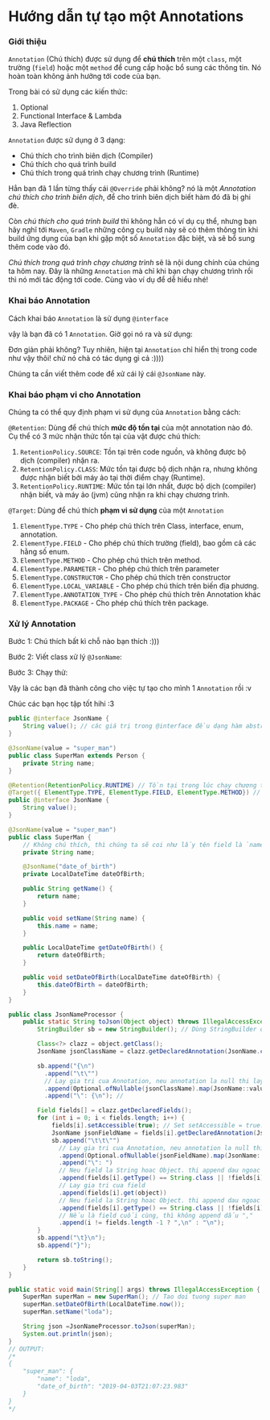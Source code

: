 # Hướng dẫn tự tạo một Annotations

### **Giới thiệu**

`Annotation` (Chú thích) được sử dụng để **chú thích** trên một `class`, một trường (`field`) hoặc một `method` để cung cấp hoặc bổ sung các thông tin. Nó hoàn toàn không ảnh hưởng tới code của bạn.

Trong bài có sử dụng các kiến thức:

1. Optional
2. Functional Interface & Lambda
3. Java Reflection

`Annotation` được sử dụng ở 3 dạng:

- Chú thích cho trình biên dịch (Compiler)
- Chú thích cho quá trình build
- Chú thích trong quá trình chạy chương trình (Runtime)

Hẳn bạn đã 1 lần từng thấy cái `@Override` phải không? nó là một _Annotation chú thích cho trình biên dịch_, để cho trình biên dịch biết hàm đó đã bị ghi đè.

Còn _chú thích cho quá trình build_ thì không hẳn có ví dụ cụ thể, nhưng bạn hãy nghĩ tới `Maven`, `Gradle` những công cụ build này sẽ có thêm thông tin khi build ứng dụng của bạn khi gặp một số `Annotation` đặc biệt, và sẽ bổ sung thêm code vào đó.

_Chú thích trong quá trình chạy chương trình_ sẽ là nội dung chính của chúng ta hôm nay. Đây là những `Annotation` mà chỉ khi bạn chạy chương trình rồi thì nó mới tác động tới code. Cùng vào ví dụ để dễ hiểu nhé!

### **Khai báo Annotation**

Cách khai báo `Annotation` là sử dụng `@interface`

vậy là bạn đã có 1 `Annotation`. Giờ gọi nó ra và sử dụng:

Đơn giản phải không? Tuy nhiên, hiện tại `Annotation` chỉ hiển thị trong code như vậy thôi! chứ nó chả có tác dụng gì cả :))))

Chúng ta cần viết thêm code để xử cái lý cái `@JsonName` này.

### **Khai báo phạm vi cho Annotation**

Chúng ta có thể quy định phạm vi sử dụng của `Annotation` bằng cách:

`@Retention`: Dùng để chú thích **mức độ tồn tại** của một annotation nào đó. Cụ thể có 3 mức nhận thức tồn tại của vật được chú thích:

1. `RetentionPolicy.SOURCE`: Tồn tại trên code nguồn, và không được bộ dịch (compiler) nhận ra.
2. `RetentionPolicy.CLASS`: Mức tồn tại được bộ dịch nhận ra, nhưng không được nhận biết bởi máy ảo tại thời điểm chạy (Runtime).
3. `RetentionPolicy.RUNTIME`: Mức tồn tại lớn nhất, được bộ dịch (compiler) nhận biết, và máy ảo (jvm) cũng nhận ra khi chạy chương trình.

`@Target`: Dùng để chú thích **phạm vi sử dụng** của một `Annotation`

1. `ElementType.TYPE` \- Cho phép chú thích trên Class, interface, enum, annotation.
2. `ElementType.FIELD` \- Cho phép chú thích trường (field), bao gồm cả các hằng số enum.
3. `ElementType.METHOD` \- Cho phép chú thích trên method.
4. `ElementType.PARAMETER` \- Cho phép chú thích trên parameter
5. `ElementType.CONSTRUCTOR` \- Cho phép chú thích trên constructor
6. `ElementType.LOCAL_VARIABLE` \- Cho phép chú thích trên biến địa phương.
7. `ElementType.ANNOTATION_TYPE` \- Cho phép chú thích trên Annotation khác
8. `ElementType.PACKAGE` \- Cho phép chú thích trên package.

### **Xử lý Annotation**

Bước 1: Chú thích bất kì chỗ nào bạn thích :)))

Bước 2: Viết class xử lý `@JsonName`:

Bước 3: Chạy thử:

Vậy là các bạn đã thành công cho việc tự tạo cho mình 1 `Annotation` rồi :v

Chúc các bạn học tập tốt hihi :3

```java
public @interface JsonName {
    String value(); // các giá trị trong @interface đều dạng hàm abstract, không tham số
}
```

```java
@JsonName(value = "super_man")
public class SuperMan extends Person {
    private String name;
}
```

```java
@Retention(RetentionPolicy.RUNTIME) // Tồn tại trong lúc chạy chương trình
@Target({ ElementType.TYPE, ElementType.FIELD, ElementType.METHOD}) // Được sử dụng trên class, interface, method, biến
public @interface JsonName {
    String value();
}
```

```java
@JsonName(value = "super_man")
public class SuperMan {
    // Không chú thích, thì chúng ta sẽ coi như lấy tên field là `name` luôn
    private String name;

    @JsonName("date_of_birth")
    private LocalDateTime dateOfBirth;

    public String getName() {
        return name;
    }

    public void setName(String name) {
        this.name = name;
    }

    public LocalDateTime getDateOfBirth() {
        return dateOfBirth;
    }

    public void setDateOfBirth(LocalDateTime dateOfBirth) {
        this.dateOfBirth = dateOfBirth;
    }
}
```

```java
public class JsonNameProcessor {
    public static String toJson(Object object) throws IllegalAccessException {
        StringBuilder sb = new StringBuilder(); // Dùng StringBuilder de tao json tu class

        Class<?> clazz = object.getClass();
        JsonName jsonClassName = clazz.getDeclaredAnnotation(JsonName.class); // Lay ra annotation @JsonName tren Class

        sb.append("{\n")
          .append("\t\"")
          // Lay gia tri cua Annotation, neu annotation la null thi lay ten Class de thay the
          .append(Optional.ofNullable(jsonClassName).map(JsonName::value).orElse(clazz.getSimpleName()))
          .append("\": {\n"); //

        Field fields[] = clazz.getDeclaredFields();
        for (int i = 0; i < fields.length; i++) {
            fields[i].setAccessible(true); // Set setAccessible = true. De co the truy cap vao private field
            JsonName jsonFieldName = fields[i].getDeclaredAnnotation(JsonName.class); // get annotation tren field
            sb.append("\t\t\"")
              // Lay gia tri cua Annotation, neu annotation la null thi lay ten field thay the
              .append(Optional.ofNullable(jsonFieldName).map(JsonName::value).orElse(fields[i].getName())) // L
              .append("\": ")
              // Neu field la String hoac Object. thi append dau ngoac kep vao
              .append(fields[i].getType() == String.class || !fields[i].getType().isPrimitive() ? "\"" : "")
              // Lay gia tri cua field
              .append(fields[i].get(object))
              // Neu field la String hoac Object. thi append dau ngoac kep vao
              .append(fields[i].getType() == String.class || !fields[i].getType().isPrimitive()? "\"" : "")
              // Nếu là field cuối cùng, thì không append dấu ","
              .append(i != fields.length -1 ? ",\n" : "\n");
        }
        sb.append("\t}\n");
        sb.append("}");

        return sb.toString();
    }
}
```

```java
public static void main(String[] args) throws IllegalAccessException {
    SuperMan superMan = new SuperMan(); // Tao doi tuong super man
    superMan.setDateOfBirth(LocalDateTime.now());
    superMan.setName("loda");

    String json =JsonNameProcessor.toJson(superMan);
    System.out.println(json);
}
// OUTPUT:
/*
{
	"super_man": {
		"name": "loda",
		"date_of_birth": "2019-04-03T21:07:23.983"
	}
}
*/
```

